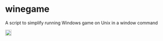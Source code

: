 # winegame
A script to simplify running Windows game on Unix in a window command

[<img src="https://api.gitsponsors.com/api/badge/img?id=111184970" height="20">](https://api.gitsponsors.com/api/badge/link?p=4xYGL0Z7hT/JszJGtXSIF3m7vn3VZJTYBJwf06XDuNanGOQ4r8eXc9o50tdplddp)
